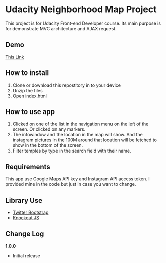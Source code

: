 # Udacity Neighborhood Map Project

This project is for Udacity Front-end Developer course. Its main purpose is for demonstrate MVC architecture and AJAX request.

## Demo

[This Link](http://rath.asia/demo/udacity/frontend-nanodegree-neighborhood/)

## How to install

1. Clone or download this repostitory in to your device
2. Unzip the files
3. Open index.html

## How to use app

1. Clicked on one of the list in the navigation menu on the left of the screen. Or clicked on any markers.
2. The infowindow and the location in the map will show. And the instagram pictures in the 100M around that location will be fetched to show in the bottom of the screen.
3. Filter temples by type in the search field with their name.

## Requirements

This app use Google Maps API key and Instagram API access token. I provided mine in the code but just in case you want to change.

## Library Use

- [Twitter Bootstrap](http://getbootstrap.com/)
- [Knockout JS](http://knockoutjs.com/)

## Change Log

__1.0.0__

- Initial release

